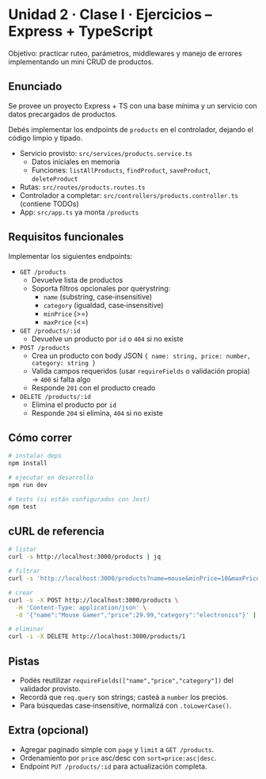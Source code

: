 # Unidad 2 · Clase I · Ejercicios – Express + TypeScript

Objetivo: practicar ruteo, parámetros, middlewares y manejo de errores implementando un mini CRUD de productos.

## Enunciado

Se provee un proyecto Express + TS con una base mínima y un servicio con datos precargados de productos.

Debés implementar los endpoints de `products` en el controlador, dejando el código limpio y tipado.

- Servicio provisto: `src/services/products.service.ts`
  - Datos iniciales en memoria
  - Funciones: `listAllProducts`, `findProduct`, `saveProduct`, `deleteProduct`
- Rutas: `src/routes/products.routes.ts`
- Controlador a completar: `src/controllers/products.controller.ts` (contiene TODOs)
- App: `src/app.ts` ya monta `/products`

## Requisitos funcionales

Implementar los siguientes endpoints:

- `GET /products`
  - Devuelve lista de productos
  - Soporta filtros opcionales por querystring:
    - `name` (substring, case‑insensitive)
    - `category` (igualdad, case‑insensitive)
    - `minPrice` (>=)
    - `maxPrice` (<=)
- `GET /products/:id`
  - Devuelve un producto por `id` o `404` si no existe
- `POST /products`
  - Crea un producto con body JSON `{ name: string, price: number, category: string }`
  - Valida campos requeridos (usar `requireFields` o validación propia) → `400` si falta algo
  - Responde `201` con el producto creado
- `DELETE /products/:id`
  - Elimina el producto por `id`
  - Responde `204` si elimina, `404` si no existe


## Cómo correr

```bash
# instalar deps
npm install

# ejecutar en desarrollo
npm run dev

# tests (si están configurados con Jest)
npm test
```

## cURL de referencia

```bash
# listar
curl -s http://localhost:3000/products | jq

# filtrar
curl -s 'http://localhost:3000/products?name=mouse&minPrice=10&maxPrice=100' | jq

# crear
curl -s -X POST http://localhost:3000/products \
  -H 'Content-Type: application/json' \
  -d '{"name":"Mouse Gamer","price":29.99,"category":"electronics"}' | jq

# eliminar
curl -i -X DELETE http://localhost:3000/products/1
```

## Pistas

- Podés reutilizar `requireFields(["name","price","category"])` del validador provisto.
- Recordá que `req.query` son strings; casteá a `number` los precios.
- Para búsquedas case‑insensitive, normalizá con `.toLowerCase()`.

## Extra (opcional)

- Agregar paginado simple con `page` y `limit` a `GET /products`.
- Ordenamiento por `price` asc/desc con `sort=price:asc|desc`.
- Endpoint `PUT /products/:id` para actualización completa.
